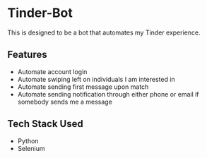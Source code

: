 # Tinder-Bot
This is designed to be a bot that automates my Tinder experience.

## Features
- Automate account login
- Automate swiping left on individuals I am interested in
- Automate sending first message upon match
- Automate sending notification through either phone or email if somebody sends me a message

## Tech Stack Used
- Python
- Selenium
